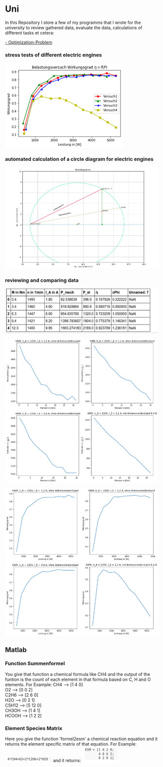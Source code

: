 # Uni
In this Repository I store a few of my programms that I wrote for the university to review gathered data, evaluate the data, calculations of different tasks et cetera:

[- Optimization-Problem ](https://github.com/BY571/Dynamic-Programming-and-Optimization-Problems)

[image1]: ./Imgs/Belastungsversuch.png 
[image2]: ./Imgs/Gleichstrommaschinen.png 
[image3]: ./Imgs/Gleichstrommaschinen1.png "circuit1"
[image4]: ./Imgs/Kreisdiagramm.png "circuit2"
[image5]: ./Imgs/Screenshot.png 
[image6]: ./Imgs/ESM.png "Normal Image"
[image7]: ./Imgs/Eq.png "Flipped Image"



### stress tests of different electric engines
![alt text][image1]

### automated calculation of a circle diagram for electric engines
![alt text][image4]

### reviewing and comparing data
![alt text][image5]

![alt text][image2]

![alt text][image3]


## Matlab
### Function Summenformel
You give that function a chemical formula like CH4 and the output of the funtion is the count of each element in that formula based on C, H and O elements.
For Example:
CH4 --> [1 4 0]  
O2 --> [0 0 2]  
C2H6 --> [2 6 0]  
H2O --> [0 2 1]  
C5H12 --> [5 12 0]  
CH3OH --> [1 4 1]  
HCOOH --> [1 2 2]  

### Element Species Matrix
Here you give the function 'formel2esm' a chemical reaction equation and it returns the element specific matrix of that equation.
For Example:
![alt text][image7]
and it returns:
![alt text][image6]
